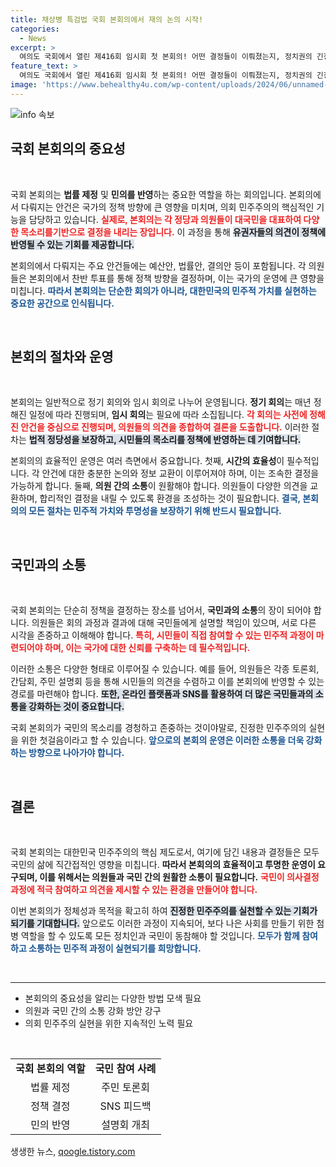 ```yaml
---
title: 채상병 특검법 국회 본회의에서 재의 논의 시작!
categories:
  - News
excerpt: >
  여의도 국회에서 열린 제416회 임시회 첫 본회의! 어떤 결정들이 이뤄졌는지, 정치권의 긴장감 넘치는 풍경을 확인해보세요!
feature_text: >
  여의도 국회에서 열린 제416회 임시회 첫 본회의! 어떤 결정들이 이뤄졌는지, 정치권의 긴장감 넘치는 풍경을 확인해보세요!
image: 'https://www.behealthy4u.com/wp-content/uploads/2024/06/unnamed-file.png'
---
```


<p><img src="https://www.behealthy4u.com/wp-content/uploads/2024/06/unnamed-file.png" alt="info 속보" /></p>

<h2 data-ke-size="size26">국회 본회의의 중요성</h2>

<p data-ke-size="size16">&nbsp;</p>

<p>국회 본회의는 <b>법률 제정</b> 및 <b>민의를 반영</b>하는 중요한 역할을 하는 회의입니다. 본회의에서 다뤄지는 안건은 국가의 정책 방향에 큰 영향을 미치며, 의회 민주주의의 핵심적인 기능을 담당하고 있습니다. <b><span style="color: #ee2323;">실제로, 본회의는 각 정당과 의원들이 대국민을 대표하여 다양한 목소리를기반으로 결정을 내리는 장입니다.</span></b> 이 과정을 통해 <b><span style="background-color: #21538527;">유권자들의 의견이 정책에 반영될 수 있는 기회를 제공합니다.</span></b></p>

<p>본회의에서 다뤄지는 주요 안건들에는 예산안, 법률안, 결의안 등이 포함됩니다. 각 의원들은 본회의에서 찬반 투표를 통해 정책 방향을 결정하며, 이는 국가의 운영에 큰 영향을 미칩니다. <b><span style="color: #1a5490;">따라서 본회의는 단순한 회의가 아니라, 대한민국의 민주적 가치를 실현하는 중요한 공간으로 인식됩니다.</span></b></p>

<p data-ke-size="size16">&nbsp;</p>

<h2 data-ke-size="size26">본회의 절차와 운영</h2>

<p data-ke-size="size16">&nbsp;</p>

<p>본회의는 일반적으로 정기 회의와 임시 회의로 나누어 운영됩니다. <b>정기 회의</b>는 매년 정해진 일정에 따라 진행되며, <b>임시 회의</b>는 필요에 따라 소집됩니다. <b><span style="color: #ee2323;">각 회의는 사전에 정해진 안건을 중심으로 진행되며, 의원들의 의견을 종합하여 결론을 도출합니다.</span></b> 이러한 절차는 <b><span style="background-color: #21538527;">법적 정당성을 보장하고, 시민들의 목소리를 정책에 반영하는 데 기여합니다.</span></b></p>

<p>본회의의 효율적인 운영은 여러 측면에서 중요합니다. 첫째, <b>시간의 효율성</b>이 필수적입니다. 각 안건에 대한 충분한 논의와 정보 교환이 이루어져야 하며, 이는 조속한 결정을 가능하게 합니다. 둘째, <b>의원 간의 소통</b>이 원활해야 합니다. 의원들이 다양한 의견을 교환하며, 합리적인 결정을 내릴 수 있도록 환경을 조성하는 것이 필요합니다. <b><span style="color: #1a5490;">결국, 본회의의 모든 절차는 민주적 가치와 투명성을 보장하기 위해 반드시 필요합니다.</span></b></p>

<p data-ke-size="size16">&nbsp;</p>

<h2 data-ke-size="size26">국민과의 소통</h2>

<p data-ke-size="size16">&nbsp;</p>

<p>국회 본회의는 단순히 정책을 결정하는 장소를 넘어서, <b>국민과의 소통</b>의 장이 되어야 합니다. 의원들은 회의 과정과 결과에 대해 국민들에게 설명할 책임이 있으며, 서로 다른 시각을 존중하고 이해해야 합니다. <b><span style="color: #ee2323;">특히, 시민들이 직접 참여할 수 있는 민주적 과정이 마련되어야 하며, 이는 국가에 대한 신뢰를 구축하는 데 필수적입니다.</span></b> </p>

<p>이러한 소통은 다양한 형태로 이루어질 수 있습니다. 예를 들어, 의원들은 각종 토론회, 간담회, 주민 설명회 등을 통해 시민들의 의견을 수렴하고 이를 본회의에 반영할 수 있는 경로를 마련해야 합니다. <b><span style="background-color: #21538527;">또한, 온라인 플랫폼과 SNS를 활용하여 더 많은 국민들과의 소통을 강화하는 것이 중요합니다.</span></b> </p>

<p>국회 본회의가 국민의 목소리를 경청하고 존중하는 것이야말로, 진정한 민주주의의 실현을 위한 첫걸음이라고 할 수 있습니다. <b><span style="color: #1a5490;">앞으로의 본회의 운영은 이러한 소통을 더욱 강화하는 방향으로 나아가야 합니다.</span></b></p>

<p data-ke-size="size16">&nbsp;</p>

<h2 data-ke-size="size26">결론</h2>

<p data-ke-size="size16">&nbsp;</p>

<p>국회 본회의는 대한민국 민주주의의 핵심 제도로서, 여기에 담긴 내용과 결정들은 모두 국민의 삶에 직간접적인 영향을 미칩니다. <b>따라서 본회의의 효율적이고 투명한 운영이 요구되며, 이를 위해서는 의원들과 국민 간의 원활한 소통이 필요합니다.</b> <b><span style="color: #ee2323;">국민이 의사결정 과정에 적극 참여하고 의견을 제시할 수 있는 환경을 만들어야 합니다.</span></b> </p>

<p>이번 본회의가 정체성과 목적을 확고히 하여 <b><span style="background-color: #21538527;">진정한 민주주의를 실천할 수 있는 기회가 되기를 기대합니다.</span></b> 앞으로도 이러한 과정이 지속되어, 보다 나은 사회를 만들기 위한 첨병 역할을 할 수 있도록 모든 정치인과 국민이 동참해야 할 것입니다. <b><span style="color: #1a5490;">모두가 함께 참여하고 소통하는 민주적 과정이 실현되기를 희망합니다.</span></b></p>

<p data-ke-size="size16">&nbsp;</p>

<hr />

<ul>
  <li>본회의의 중요성을 알리는 다양한 방법 모색 필요</li>
  <li>의원과 국민 간의 소통 강화 방안 강구</li>
  <li>의회 민주주의 실현을 위한 지속적인 노력 필요</li>
</ul>

<p data-ke-size="size16">&nbsp;</p>

<table>
  <tbody>
    <tr>
      <td style="text-align: center; height: 17px;"><b>국회 본회의 역할</b></td>
      <td style="text-align: center; height: 17px;"><b>국민 참여 사례</b></td>
    </tr>
    <tr>
      <td style="text-align: center; height: 17px;">법률 제정</td>
      <td style="text-align: center; height: 17px;">주민 토론회</td>
    </tr>
    <tr>
      <td style="text-align: center; height: 17px;">정책 결정</td>
      <td style="text-align: center; height: 17px;">SNS 피드백</td>
    </tr>
    <tr>
      <td style="text-align: center; height: 17px;">민의 반영</td>
      <td style="text-align: center; height: 17px;">설명회 개최</td>
    </tr>
  </tbody>
</table>
생생한 뉴스, <a href="https://qoogle.tistory.com" rel="dofollow">qoogle.tistory.com</a>


